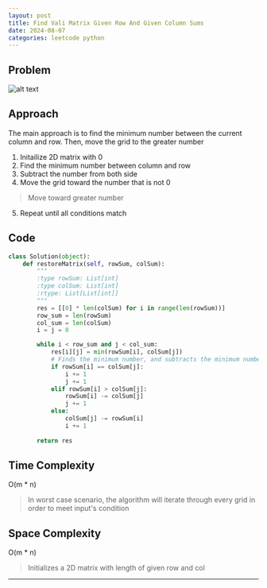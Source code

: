 ```yaml
---
layout: post
title: Find Vali Matrix Given Row And Given Column Sums
date: 2024-08-07
categories: leetcode python
---
```

## Problem
![alt text](/blog/public/img/FindValidMatrixGivenRowAndGivenColumnSums.png)

## Approach
The main approach is to find the minimum number between the current column and row. Then, move the grid to the greater number

1. Initailize 2D matrix with 0
2. Find the minimum number between column and row
3. Subtract the number from both side
4. Move the grid toward the number that is not 0
> Move toward greater number
5. Repeat until all conditions match

## Code
```python
class Solution(object):
    def restoreMatrix(self, rowSum, colSum):
        """
        :type rowSum: List[int]
        :type colSum: List[int]
        :rtype: List[List[int]]
        """
        res = [[0] * len(colSum) for i in range(len(rowSum))]
        row_sum = len(rowSum)
        col_sum = len(colSum)
        i = j = 0

        while i < row_sum and j < col_sum:
            res[i][j] = min(rowSum[i], colSum[j])
            # Finds the minimum number, and subtracts the minimum number from the greater number. Also, grid moves towards the greater number
            if rowSum[i] == colSum[j]:
                i += 1
                j += 1
            elif rowSum[i] > colSum[j]:
                rowSum[i] -= colSum[j]
                j += 1
            else:
                colSum[j] -= rowSum[i]
                i += 1
            
        return res
```

## Time Complexity
O(m * n)
> In worst case scenario, the algorithm will iterate through every grid in order to meet input's condition

## Space Complexity
O(m * n)
> Initializes a 2D matrix with length of given row and col

---